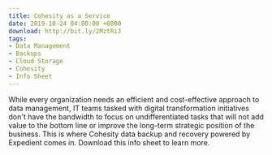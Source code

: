 ```yaml
---
title: Cohesity as a Service
date: 2019-10-24 04:00:00 +0000
download: http://bit.ly/2MztRiJ
tags:
- Data Management
- Backups
- Cloud Storage
- Cohesity
- Info Sheet
---
```

While every organization needs an efficient and cost-effective approach to data management, IT teams tasked with digital transformation initiatives don't have the bandwidth to focus on undifferentiated tasks that will not add value to the bottom line or improve the long-term strategic position of the business. This is where Cohesity data backup and recovery powered by Expedient comes in. Download this info sheet to learn more.
